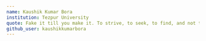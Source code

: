 ```yaml
---
name: Kaushik Kumar Bora
institution: Tezpur University
quote: Fake it till you make it. To strive, to seek, to find, and not to yield - Credits Thakur
github_user: kaushikkumarbora
---
```

